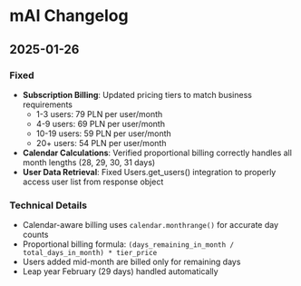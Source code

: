 # mAI Changelog

## 2025-01-26

### Fixed
- **Subscription Billing**: Updated pricing tiers to match business requirements
  - 1-3 users: 79 PLN per user/month
  - 4-9 users: 69 PLN per user/month
  - 10-19 users: 59 PLN per user/month
  - 20+ users: 54 PLN per user/month
- **Calendar Calculations**: Verified proportional billing correctly handles all month lengths (28, 29, 30, 31 days)
- **User Data Retrieval**: Fixed Users.get_users() integration to properly access user list from response object

### Technical Details
- Calendar-aware billing uses `calendar.monthrange()` for accurate day counts
- Proportional billing formula: `(days_remaining_in_month / total_days_in_month) * tier_price`
- Users added mid-month are billed only for remaining days
- Leap year February (29 days) handled automatically